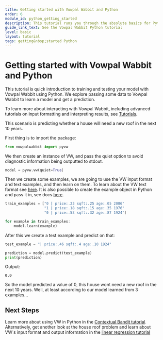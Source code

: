 ```yaml
---
title: Getting started with Vowpal Wabbit and Python
order: 6
module_id: python_getting_started
description: This tutorial runs you through the absolute basics for Python
guide_link_text: See the Vowpal Wabbit Python tutorial 
level: basic
layout: tutorial
tags: getting&nbsp;started Python
---
```


# Getting started with Vowpal Wabbit and Python

This tutorial is quick introduction to training and testing your model with Vowpal Wabbit using Python. We explore passing some data to Vowpal Wabbit to learn a model and get a prediction. 

To learn more about interacting with Vowpal Wabbit, including advanced tutorials on input formatting and interpreting results, see [Tutorials](https://vowpalwabbit.org/tutorials.html).

This scenario is predicting whether a house will need a new roof in the next 10 years.

First thing is to import the package:
```Python
from vowpalwabbit import pyvw
```

We then create an instance of VW, and pass the quiet option to avoid diagnostic information being outputted to stdout.

```Python
model = pyvw.vw(quiet=True)
```

Then we create some examples, we are going to use the VW input format and text examples, and then learn on them. To learn about the VW text format see [here](https://vowpalwabbit.org/guides/getting_started.html#a-first-data-set). It is also possible to create the example object in Python and pass it in, see docs [here](https://vowpalwabbit.org/docs/vowpal_wabbit/python/html/vowpalwabbit.pyvw.html#vowpalwabbit.pyvw.example).

```Python
train_examples = ["0 | price:.23 sqft:.25 age:.05 2006"
                  "1 | price:.18 sqft:.15 age:.35 1976"
                  "0 | price:.53 sqft:.32 age:.87 1924"]

for example in train_examples:
    model.learn(example)
```

After this we create a test example and predict on that:
```Python
test_example = "| price:.46 sqft:.4 age:.10 1924"

prediction = model.predict(test_example)
print(prediction)
```
Output:
```
0.0
```
So the model predicted a value of 0, this house wont need a new roof in the next 10 years. Well, at least according to our model learned from 3 examples...


## Next Steps

Learn more about using VW in Python in the [Contextual Bandit tutorial](https://vowpalwabbit.org/guides/contextual_bandits.html). Alternatively, get another look at the house roof problem and learn about VW's input format and output information in the [linear regression tutorial](https://vowpalwabbit.org/guides/getting_started.html)
